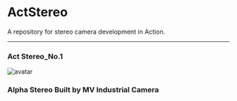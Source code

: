 # ActStereo

A repository for stereo camera development in Action.

---

### Act Stereo_No.1

![avatar](https://github.com/STpiamcee42/ActStereo/raw/master/_Images/ActStereo_No.1.jpg "Act Stereo_No.1")



### Alpha Stereo Built by MV Industrial Camera





